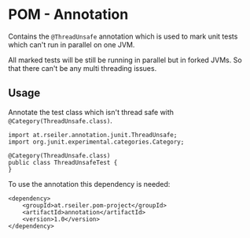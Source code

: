 # POM - Annotation

Contains the ```@ThreadUnsafe``` annotation which is used to mark unit tests which can't run in parallel on one JVM.

All marked tests will be still be running in parallel but in forked JVMs. So that there can't be any multi threading issues.

## Usage

Annotate the test class which isn't thread safe with ```@Category(ThreadUnsafe.class)```.

    import at.rseiler.annotation.junit.ThreadUnsafe;
    import org.junit.experimental.categories.Category;

    @Category(ThreadUnsafe.class)
    public class ThreadUnsafeTest {
    }

To use the annotation this dependency is needed:

    <dependency>
        <groupId>at.rseiler.pom-project</groupId>
        <artifactId>annotation</artifactId>
        <version>1.0</version>
    </dependency>
